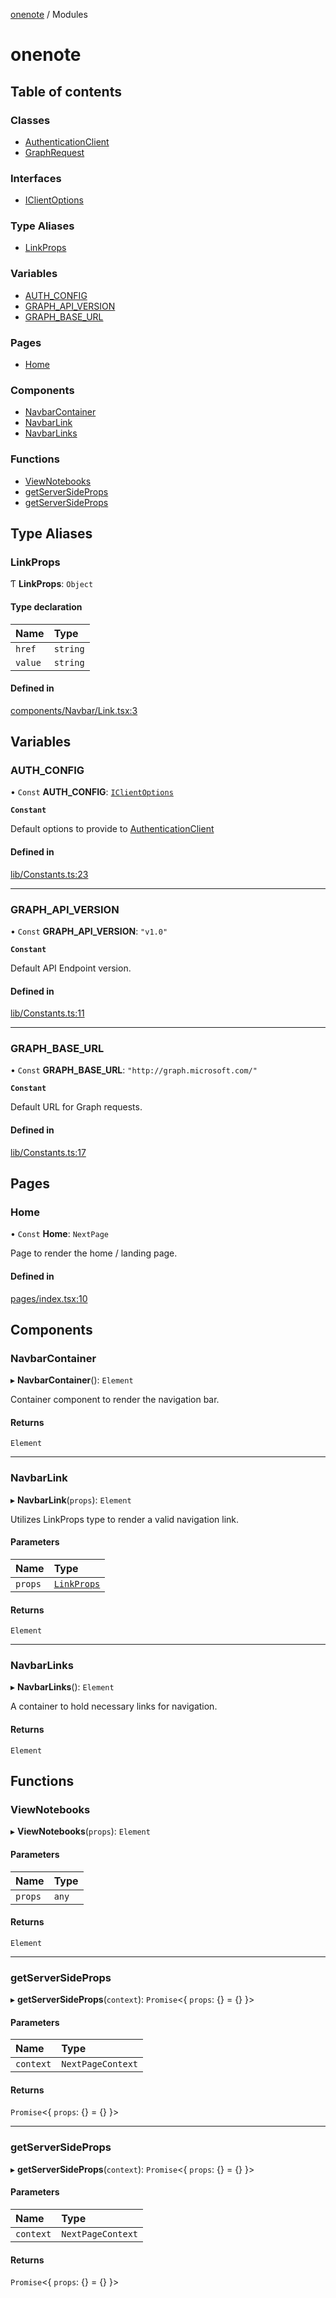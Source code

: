 [onenote](README.md) / Modules

# onenote

## Table of contents

### Classes

- [AuthenticationClient](classes/AuthenticationClient.md)
- [GraphRequest](classes/GraphRequest.md)

### Interfaces

- [IClientOptions](interfaces/IClientOptions.md)

### Type Aliases

- [LinkProps](modules.md#linkprops)

### Variables

- [AUTH\_CONFIG](modules.md#auth_config)
- [GRAPH\_API\_VERSION](modules.md#graph_api_version)
- [GRAPH\_BASE\_URL](modules.md#graph_base_url)

### Pages

- [Home](modules.md#home)

### Components

- [NavbarContainer](modules.md#navbarcontainer)
- [NavbarLink](modules.md#navbarlink)
- [NavbarLinks](modules.md#navbarlinks)

### Functions

- [ViewNotebooks](modules.md#viewnotebooks)
- [getServerSideProps](modules.md#getserversideprops)
- [getServerSideProps](modules.md#getserversideprops-1)

## Type Aliases

### LinkProps

Ƭ **LinkProps**: `Object`

#### Type declaration

| Name | Type |
| :------ | :------ |
| `href` | `string` |
| `value` | `string` |

#### Defined in

[components/Navbar/Link.tsx:3](https://gitlab.com/ennovar1/OneNote/-/blob/ad85137/components/Navbar/Link.tsx#L3)

## Variables

### AUTH\_CONFIG

• `Const` **AUTH\_CONFIG**: [`IClientOptions`](interfaces/IClientOptions.md)

**`Constant`**

Default options to provide to [AuthenticationClient](classes/AuthenticationClient.md)

#### Defined in

[lib/Constants.ts:23](https://gitlab.com/ennovar1/OneNote/-/blob/ad85137/lib/Constants.ts#L23)

___

### GRAPH\_API\_VERSION

• `Const` **GRAPH\_API\_VERSION**: ``"v1.0"``

**`Constant`**

Default API Endpoint version.

#### Defined in

[lib/Constants.ts:11](https://gitlab.com/ennovar1/OneNote/-/blob/ad85137/lib/Constants.ts#L11)

___

### GRAPH\_BASE\_URL

• `Const` **GRAPH\_BASE\_URL**: ``"http://graph.microsoft.com/"``

**`Constant`**

Default URL for Graph requests.

#### Defined in

[lib/Constants.ts:17](https://gitlab.com/ennovar1/OneNote/-/blob/ad85137/lib/Constants.ts#L17)

## Pages

### Home

• `Const` **Home**: `NextPage`

Page to render the home / landing page.

#### Defined in

[pages/index.tsx:10](https://gitlab.com/ennovar1/OneNote/-/blob/ad85137/pages/index.tsx#L10)

## Components

### NavbarContainer

▸ **NavbarContainer**(): `Element`

Container component to render the navigation bar.

#### Returns

`Element`

___

### NavbarLink

▸ **NavbarLink**(`props`): `Element`

Utilizes LinkProps type to render a valid navigation link.

#### Parameters

| Name | Type |
| :------ | :------ |
| `props` | [`LinkProps`](modules.md#linkprops) |

#### Returns

`Element`

___

### NavbarLinks

▸ **NavbarLinks**(): `Element`

A container to hold necessary links for navigation.

#### Returns

`Element`

## Functions

### ViewNotebooks

▸ **ViewNotebooks**(`props`): `Element`

#### Parameters

| Name | Type |
| :------ | :------ |
| `props` | `any` |

#### Returns

`Element`

___

### getServerSideProps

▸ **getServerSideProps**(`context`): `Promise`<{ `props`: {} = {} }\>

#### Parameters

| Name | Type |
| :------ | :------ |
| `context` | `NextPageContext` |

#### Returns

`Promise`<{ `props`: {} = {} }\>

___

### getServerSideProps

▸ **getServerSideProps**(`context`): `Promise`<{ `props`: {} = {} }\>

#### Parameters

| Name | Type |
| :------ | :------ |
| `context` | `NextPageContext` |

#### Returns

`Promise`<{ `props`: {} = {} }\>
